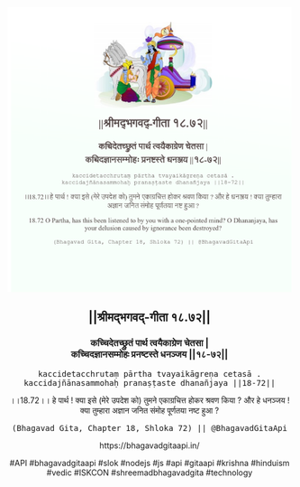 <img src="../../asset/BG_18_72.png"/>
<center><h2>||श्रीमद्‍भगवद्‍-गीता १८.७२||</h2>
<h3>कच्चिदेतच्छ्रुतं पार्थ त्वयैकाग्रेण चेतसा |<br/>कच्चिदज्ञानसम्मोहः प्रनष्टस्ते धनञ्जय ||१८-७२||</h3>
<pre>kaccidetacchrutaṃ pārtha tvayaikāgreṇa cetasā .<br/>kaccidajñānasammohaḥ pranaṣṭaste dhanañjaya ||18-72||</pre>
<p>।।18.72।। हे पार्थ ! क्या इसे (मेरे उपदेश को) तुमने एकाग्रचित्त होकर श्रवण किया ? और हे धनञ्जय ! क्या तुम्हारा अज्ञान जनित संमोह पूर्णतया नष्ट हुआ ?</p>
<pre>(Bhagavad Gita, Chapter 18, Shloka 72) || @BhagavadGitaApi</pre><p>https://bhagavadgitaapi.in/</p><p>#API #bhagavadgitaapi #slok #nodejs #js #api #gitaapi #krishna #hinduism #vedic #ISKCON #shreemadbhagavadgita #technology</p></center>